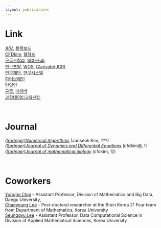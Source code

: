 ```yaml
---
layout: publications
---
```


# Link
[포탈](https://portal.korea.ac.kr/front/Intro.kpd), [블랙보드](https://kulms.korea.ac.kr/) <br>
[CFDkim](https://mathematicians.korea.ac.kr/cfdkim/), [웹하드](http://cfdkimkorea.webhard.co.kr/) <br>
[구글스칼라](https://scholar.google.co.kr/), [SCI-Hub](https://sci-hub.mksa.top/) <br>
[연구포탈](https://rms.korea.ac.kr), [WOS](https://mjl.clarivate.com/home), [Clarivate(JCR)](https://jcr.clarivate.com/jcr/home) <br>
[연구재단](https://www.nrf.re.kr/biz/notice/list?menu_no=362), [연구시스템](https://ernd.nrf.re.kr/index.do) <br>
[하이브레인](https://www.hibrain.net/recruitment) <br>
[턴잇인](https://www.turnitin.com/ko) <br>
[구글](https://www.google.co.kr/), [네이버](https://www.naver.com/)  <br>
[과학데이터교육센터](https://kacademy.kisti.re.kr/course/free)  <br>

<br/>

# Journal
[*(Springer)Numerical Algorithms*](https://www.editorialmanager.com/numa/default.aspx) (Junseok Kim, ???) <br>
[*(Springer)Journal of Dynamics and Differential Equations*](https://www.editorialmanager.com/jdde/default.aspx) (cfdkim@, !) <br>
[*(Springer)Journal of mathematical biology*](https://www.editorialmanager.com/jomb/default.aspx) (cfdkim, 무) <br>




<br/>

# Coworkers
[Yongho Choi](https://sites.google.com/view/yh-choi/) - Assistant Professor, Division of Mathematics and Big Data, Daegu University, <br/>
[Chaeyoung Lee](https://sites.google.com/view/chaeyounglee) - Post-doctoral researcher at the Brain Korea 21 Four team from  Department of Mathematics, Korea University <br/>
[Seunggyu Lee](https://sites.google.com/view/sglee/professor?authuser=0) - Assistant Professor, Data Computational Science in Division of Applied Mathematical Sciences, Korea University  <br/>

